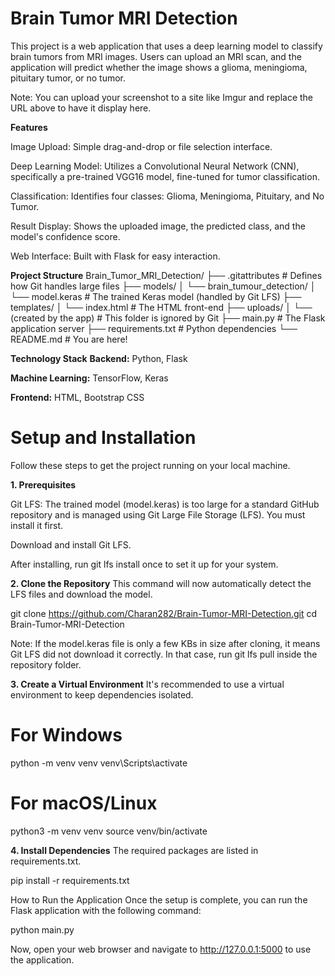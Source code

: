 # Brain Tumor MRI Detection
This project is a web application that uses a deep learning model to classify brain tumors from MRI images. Users can upload an MRI scan, and the application will predict whether the image shows a glioma, meningioma, pituitary tumor, or no tumor.


Note: You can upload your screenshot to a site like Imgur and replace the URL above to have it display here.

**Features**

Image Upload: Simple drag-and-drop or file selection interface.

Deep Learning Model: Utilizes a Convolutional Neural Network (CNN), specifically a pre-trained VGG16 model, fine-tuned for tumor classification.

Classification: Identifies four classes: Glioma, Meningioma, Pituitary, and No Tumor.

Result Display: Shows the uploaded image, the predicted class, and the model's confidence score.

Web Interface: Built with Flask for easy interaction.

**Project Structure**
Brain_Tumor_MRI_Detection/
├── .gitattributes             # Defines how Git handles large files
├── models/
│   └── brain_tumour_detection/
│       └── model.keras        # The trained Keras model (handled by Git LFS)
├── templates/
│   └── index.html             # The HTML front-end
├── uploads/
│   └── (created by the app)   # This folder is ignored by Git
├── main.py                    # The Flask application server
├── requirements.txt           # Python dependencies
└── README.md                  # You are here!

**Technology Stack**
**Backend:** Python, Flask

**Machine Learning:** TensorFlow, Keras

**Frontend:** HTML, Bootstrap CSS

# Setup and Installation
Follow these steps to get the project running on your local machine.

**1. Prerequisites**

Git LFS: The trained model (model.keras) is too large for a standard GitHub repository and is managed using Git Large File Storage (LFS). You must install it first.

Download and install Git LFS.

After installing, run git lfs install once to set it up for your system.

**2. Clone the Repository**
This command will now automatically detect the LFS files and download the model.

git clone https://github.com/Charan282/Brain-Tumor-MRI-Detection.git
cd Brain-Tumor-MRI-Detection

Note: If the model.keras file is only a few KBs in size after cloning, it means Git LFS did not download it correctly. In that case, run git lfs pull inside the repository folder.

**3. Create a Virtual Environment**
It's recommended to use a virtual environment to keep dependencies isolated.

# For Windows
python -m venv venv
venv\Scripts\activate

# For macOS/Linux
python3 -m venv venv
source venv/bin/activate

**4. Install Dependencies**
The required packages are listed in requirements.txt.

pip install -r requirements.txt

How to Run the Application
Once the setup is complete, you can run the Flask application with the following command:

python main.py

Now, open your web browser and navigate to http://127.0.0.1:5000 to use the application.
